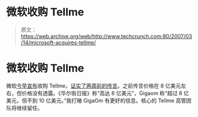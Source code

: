 # 微软收购 Tellme 

> 原文：<https://web.archive.org/web/http://www.techcrunch.com:80/2007/03/14/microsoft-acquires-tellme/>

# 微软收购 Tellme

 [](https://web.archive.org/web/20230125235030/http://www.tellme.com/) 微软[今早宣布](https://web.archive.org/web/20230125235030/http://www.microsoft.com/presspass/press/2007/mar07/03-14PowerOfSpeechPR.mspx)收购 Tellme，[证实了两周前的传言](https://web.archive.org/web/20230125235030/http://techcrunch.com/2007/02/26/microsoft-has-acquired-tellme/)。之前传言价格在 8 亿美元左右，但价格没有透露。《华尔街日报》称“高达 8 亿美元”，Gigaom 称“超过 8 亿美元，但不到 10 亿美元。”我打赌 GigaOm 有更好的信息。核心的 Tellme 高管团队将继续留任。